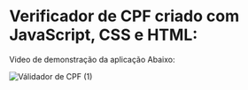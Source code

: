# Verificador de CPF criado com JavaScript, CSS e HTML:

 Video de demonstração da aplicação Abaixo:
 
 
![Válidador de CPF (1)](https://user-images.githubusercontent.com/84752760/134267367-47ecaf05-f242-48c5-aab4-1c163869a0e3.gif)
